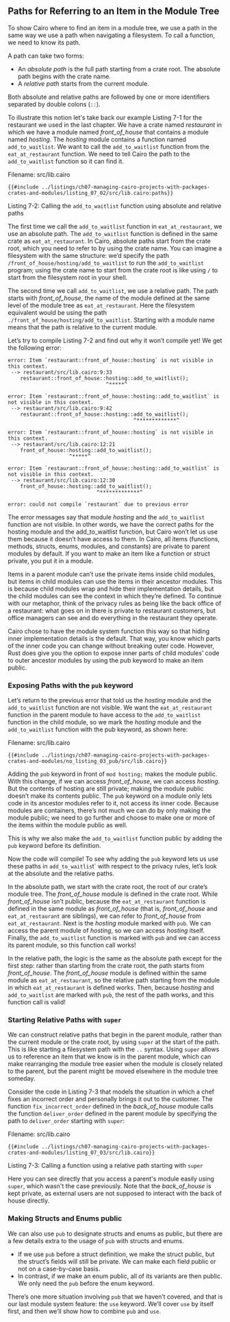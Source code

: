 ## Paths for Referring to an Item in the Module Tree

To show Cairo where to find an item in a module tree, we use a path in the same way we use a path when navigating a filesystem. To call a function, we need to know its path.

A path can take two forms:

- An _absolute path_ is the full path starting from a crate root. The absolute path begins with the crate name.
- A _relative path_ starts from the current module.

Both absolute and relative paths are followed by one or more identifiers separated by double colons (`::`).

To illustrate this notion let's take back our example Listing 7-1 for the restaurant we used in the last chapter. We have a crate named _restaurant_ in which we have a module named _front_of_house_ that contains a module named _hosting_. The _hosting_ module contains a function named `add_to_waitlist`. We want to call the `add_to_waitlist` function from the `eat_at_restaurant` function. We need to tell Cairo the path to the `add_to_waitlist` function so it can find it.

<span class="filename">Filename: src/lib.cairo</span>

```rust,noplayground
{{#include ../listings/ch07-managing-cairo-projects-with-packages-crates-and-modules/listing_07_02/src/lib.cairo:paths}}
```

<span class="caption">Listing 7-2: Calling the `add_to_waitlist` function using absolute and relative paths</span>

The first time we call the `add_to_waitlist` function in `eat_at_restaurant`,
we use an absolute path. The `add_to_waitlist` function is defined in the same
crate as `eat_at_restaurant`. In Cairo, absolute paths start from the crate root, which you need to refer to by using the crate name. You can imagine a filesystem with the same structure: we’d specify the path `/front_of_house/hosting/add_to_waitlist` to run the `add_to_waitlist` program; using the crate name to start from the crate root is like using `/` to start from the filesystem root in your shell.

The second time we call `add_to_waitlist`, we use a relative path. The path starts with _front_of_house_, the name of the module defined at the same level of the module tree as `eat_at_restaurant`. Here the filesystem equivalent would be using the path `./front_of_house/hosting/add_to_waitlist`. Starting with a module name means that the path is relative to the current module.

Let’s try to compile Listing 7-2 and find out why it won’t compile yet! We get the following error:

```shell
error: Item `restaurant::front_of_house::hosting` is not visible in this context.
 --> restaurant/src/lib.cairo:9:33
    restaurant::front_of_house::hosting::add_to_waitlist();
                                ^*****^

error: Item `restaurant::front_of_house::hosting::add_to_waitlist` is not visible in this context.
 --> restaurant/src/lib.cairo:9:42
    restaurant::front_of_house::hosting::add_to_waitlist();
                                         ^*************^

error: Item `restaurant::front_of_house::hosting` is not visible in this context.
 --> restaurant/src/lib.cairo:12:21
    front_of_house::hosting::add_to_waitlist();
                    ^*****^

error: Item `restaurant::front_of_house::hosting::add_to_waitlist` is not visible in this context.
 --> restaurant/src/lib.cairo:12:30
    front_of_house::hosting::add_to_waitlist();
                             ^*************^

error: could not compile `restaurant` due to previous error
```

The error messages say that module _hosting_ and the `add_to_waitlist` function are not visible. In other words, we have the correct paths for the hosting module and the add_to_waitlist function, but Cairo won’t let us use them because it doesn’t have access to them. In Cairo, all items (functions, methods, structs, enums, modules, and constants) are private to parent modules by default. If you want to make an item like a function or struct private, you put it in a module.

Items in a parent module can’t use the private items inside child modules, but items in child modules can use the items in their ancestor modules. This is because child modules wrap and hide their implementation details, but the child modules can see the context in which they’re defined. To continue with our metaphor, think of the privacy rules as being like the back office of a restaurant: what goes on in there is private to restaurant customers, but office managers can see and do everything in the restaurant they operate.

Cairo chose to have the module system function this way so that hiding inner implementation details is the default. That way, you know which parts of the inner code you can change without breaking outer code. However, Rust does give you the option to expose inner parts of child modules’ code to outer ancestor modules by using the pub keyword to make an item public.

### Exposing Paths with the `pub` keyword

Let’s return to the previous error that told us the _hosting_ module and the `add_to_waitlist` function are not visible. We want the `eat_at_restaurant` function in the parent module to have access to the `add_to_waitlist` function in the child module, so we mark the _hosting_ module and the `add_to_waitlist` function with the pub keyword, as shown here:

<span class="filename">Filename: src/lib.cairo</span>

```rust,noplayground
{{#include ../listings/ch07-managing-cairo-projects-with-packages-crates-and-modules/no_listing_03_pub/src/lib.cairo}}
```

Adding the `pub` keyword in front of `mod hosting;` makes the module public. With this change, if we can access _front_of_house_, we can access _hosting_. But the contents of hosting are still private; making the module public doesn’t make its contents public. The `pub` keyword on a module only lets code in its ancestor modules refer to it, not access its inner code. Because modules are containers, there’s not much we can do by only making the module public; we need to go further and choose to make one or more of the items within the module public as well.

This is why we also make the `add_to_waitlist` function public by adding the `pub` keyword before its definition.

Now the code will compile! To see why adding the `pub` keyword lets us use these paths in `add_to_waitlis`t` with respect to the privacy rules, let’s look at the absolute and the relative paths.

In the absolute path, we start with the crate root, the root of our crate’s module tree. The _front_of_house_ module is defined in the crate root. While _front_of_house_ isn’t public, because the `eat_at_restaurant` function is defined in the same module as _front_of_house_ (that is, _front_of_house_ and `eat_at_restaurant` are siblings), we can refer to _front_of_house_ from `eat_at_restaurant`. Next is the _hosting_ module marked with `pub`. We can access the parent module of _hosting_, so we can access _hosting_ itself. Finally, the `add_to_waitlist` function is marked with `pub` and we can access its parent module, so this function call works!

In the relative path, the logic is the same as the absolute path except for the first step: rather than starting from the crate root, the path starts from _front_of_house_. The _front_of_house_ module is defined within the same module as `eat_at_restaurant`, so the relative path starting from the module in which `eat_at_restaurant` is defined works. Then, because _hosting_ and `add_to_waitlist` are marked with `pub`, the rest of the path works, and this function call is valid!

### Starting Relative Paths with `super`

We can construct relative paths that begin in the parent module, rather than the current module or the crate root, by using `super` at the start of the path. This is like starting a filesystem path with the `..` syntax. Using `super` allows us to reference an item that we know is in the parent module, which can make rearranging the module tree easier when the module is closely related to the parent, but the parent might be moved elsewhere in the module tree someday.

Consider the code in Listing 7-3 that models the situation in which a chef fixes an incorrect order and personally brings it out to the customer. The function `fix_incorrect_order` defined in the _back_of_house_ module calls the function `deliver_order` defined in the parent module by specifying the path to `deliver_order` starting with `super`:

<span class="filename">Filename: src/lib.cairo</span>

```rust,noplayground
{{#include ../listings/ch07-managing-cairo-projects-with-packages-crates-and-modules/listing_07_03/src/lib.cairo}}
```

<span class="caption">Listing 7-3: Calling a function using a relative path starting with `super`</span>

Here you can see directly that you access a parent's module easily using `super`, which wasn't the case previously.
Note that the _back_of_house_ is kept private, as external users are not supposed to interact with the back of house directly.

### Making Structs and Enums public

We can also use `pub` to designate structs and enums as public, but there are a few details extra to the usage of `pub` with structs and enums.

- If we use `pub` before a struct definition, we make the struct public, but the struct’s fields will still be private. We can make each field public or not on a case-by-case basis.
- In contrast, if we make an enum public, all of its variants are then public. We only need the `pub` before the enum keyword.

There’s one more situation involving `pub` that we haven’t covered, and that is our last module system feature: the `use` keyword. We’ll cover `use` by itself first, and then we’ll show how to combine `pub` and `use`.



